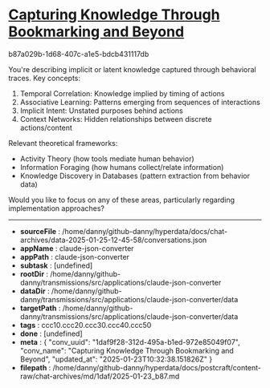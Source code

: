 # [Capturing Knowledge Through Bookmarking and Beyond](https://claude.ai/chat/1daf9f28-312d-495a-b1ed-972e85049f07)

b87a029b-1d68-407c-a1e5-bdcb431117db

 You're describing implicit or latent knowledge captured through behavioral traces. Key concepts:

1. Temporal Correlation: Knowledge implied by timing of actions
2. Associative Learning: Patterns emerging from sequences of interactions
3. Implicit Intent: Unstated purposes behind actions
4. Context Networks: Hidden relationships between discrete actions/content

Relevant theoretical frameworks:
- Activity Theory (how tools mediate human behavior)
- Information Foraging (how humans collect/relate information)
- Knowledge Discovery in Databases (pattern extraction from behavior data)

Would you like to focus on any of these areas, particularly regarding implementation approaches?

---

* **sourceFile** : /home/danny/github-danny/hyperdata/docs/chat-archives/data-2025-01-25-12-45-58/conversations.json
* **appName** : claude-json-converter
* **appPath** : claude-json-converter
* **subtask** : [undefined]
* **rootDir** : /home/danny/github-danny/transmissions/src/applications/claude-json-converter
* **dataDir** : /home/danny/github-danny/transmissions/src/applications/claude-json-converter/data
* **targetPath** : /home/danny/github-danny/transmissions/src/applications/claude-json-converter/data
* **tags** : ccc10.ccc20.ccc30.ccc40.ccc50
* **done** : [undefined]
* **meta** : {
  "conv_uuid": "1daf9f28-312d-495a-b1ed-972e85049f07",
  "conv_name": "Capturing Knowledge Through Bookmarking and Beyond",
  "updated_at": "2025-01-23T10:32:38.151826Z"
}
* **filepath** : /home/danny/github-danny/hyperdata/docs/postcraft/content-raw/chat-archives/md/1daf/2025-01-23_b87.md